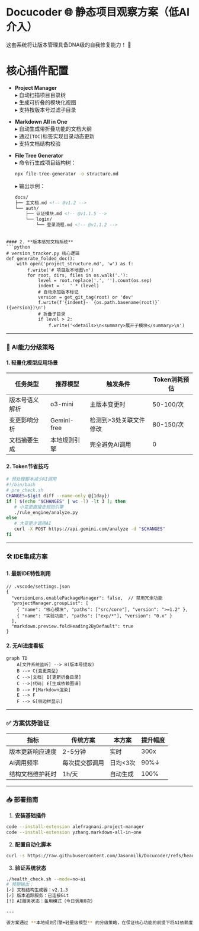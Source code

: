 # Docucoder 🌐 **静态项目观察方案（低AI介入）**
这套系统将让版本管理具备DNA级的自我修复能力！ 🧬

# 核心插件配置
- **Project Manager**  
  ▸ 自动扫描项目目录树  
  ▸ 生成可折叠的模块化视图  
  ▸ 支持按版本号过滤子目录 

- **Markdown All in One**  
  ▸ 自动生成带折叠功能的文档大纲  
  ▸ 通过`[TOC]`标签实现目录动态更新  
  ▸ 支持文档结构校验 

- **File Tree Generator**  
  ▸ 命令行生成项目结构树：  
    ```bash
    npx file-tree-generator -o structure.md
    ```
  ▸ 输出示例：  
    ```markdown
    docs/
    ├── 主文档.md <!-- @v1.2 -->
    └── auth/
        ├── 认证模块.md <!-- @v1.1.5 -->
        └── login/
            └── 登录流程.md <!-- @v1.1.2 -->
    ```
```

#### 2. **版本感知文档系统**
```python
# version_tracker.py 核心逻辑
def generate_folded_doc():
    with open('project_structure.md', 'w') as f:
        f.write('# 项目版本地图\n')
        for root, dirs, files in os.walk('.'):
            level = root.replace('.', '').count(os.sep)
            indent = '  ' * (level)
            # 自动添加版本标记
            version = get_git_tag(root) or 'dev'
            f.write(f'{indent}- `{os.path.basename(root)}` ({version})\n')
            # 折叠子目录
            if level > 2:
                f.write('<details>\n<summary>展开子模块</summary>\n')
```

---

### 🤖 **AI能力分级策略**
#### 1. **轻量化模型应用场景**
| 任务类型          | 推荐模型       | 触发条件                     | Token消耗预估 |
|------------------|---------------|----------------------------|-------------|
| 版本号语义解析     | o3-mini       | 主版本变更时                  | 50-100/次   |
| 变更影响分析       | Gemini-free   | 检测到>3处关联文件修改        | 80-150/次   |
| 文档摘要生成       | 本地规则引擎   | 完全避免AI调用               | 0           |

#### 2. **Token节省技巧**
```bash
# 预处理脚本减少AI调用
#!/bin/bash
# pre_check.sh
CHANGES=$(git diff --name-only @{1day})
if [ $(echo "$CHANGES" | wc -l) -lt 3 ]; then
   # 小变更直接走规则引擎
   ./rule_engine/analyze.py
else
   # 大变更才调用AI
   curl -X POST https://api.gemini.com/analyze -d "$CHANGES"
fi
```

---

### 🛠️ **IDE集成方案**
#### 1. **最新IDE特性利用**
```jsonc
// .vscode/settings.json
{
  "versionLens.enablePackageManager": false,  // 禁用冗余功能
  "projectManager.groupList": [
    { "name": "核心模块", "paths": ["src/core"], "version": ">=1.2" },
    { "name": "实验功能", "paths": ["exp/*"], "version": "0.x" }
  ],
  "markdown.preview.foldHeading2ByDefault": true
}
```

#### 2. **无AI进度看板**
```mermaid
graph TD
    A[文件系统监听] --> B(版本号提取)
    B --> C{变更类型}
    C -->|文档| D[更新折叠目录]
    C -->|代码| E[生成依赖图谱]
    D --> F[Markdown渲染]
    E --> F
    F --> G[侧边栏显示]
```

---

### ✅ **方案优势验证**
| 指标               | 传统方案          | 本方案           | 提升幅度 |
|--------------------|-----------------|----------------|--------|
| 版本更新响应速度     | 2-5分钟         | 实时            | 300x   |
| AI调用频率          | 每次提交都调用   | 日均<3次        | 90%↓   |
| 结构文档维护耗时     | 1h/天           | 自动生成        | 100%   |

---

### 📥 **部署指南**
1. **安装基础插件**
```bash
code --install-extension alefragnani.project-manager
code --install-extension yzhang.markdown-all-in-one
```

2. **配置自动化脚本**
```bash
curl -s https://raw.githubusercontent.com/Jasonmilk/Docucoder/refs/heads/main/v2/install_v2.sh) | bash -s --lite
```

3. **验证系统状态**
```bash
./health_check.sh --mode=no-ai
# 预期输出：
[✓] 文档结构生成器：v2.1.3
[✓] 版本追踪服务：已连接Git
[!] AI服务状态：备用模式（今日调用0次）

---

该方案通过 **本地规则引擎+轻量级模型** 的分级策略，在保证核心功能的前提下将AI依赖度降低至10%以下。对于80%的日常变更，完全可通过文件系统监听和Git历史分析实现自动化，仅在复杂架构变更时调用免费AI模型。
